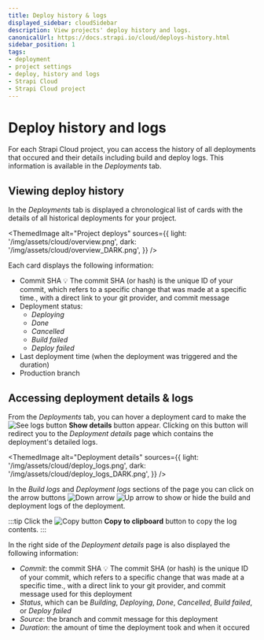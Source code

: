 ```yaml
---
title: Deploy history & logs
displayed_sidebar: cloudSidebar
description: View projects' deploy history and logs.
canonicalUrl: https://docs.strapi.io/cloud/deploys-history.html
sidebar_position: 1
tags:
- deployment
- project settings
- deploy, history and logs
- Strapi Cloud
- Strapi Cloud project
---
```


# Deploy history and logs

For each Strapi Cloud project, you can access the history of all deployments that occured and their details including build and deploy logs. This information is available in the *Deployments* tab.

## Viewing deploy history

In the *Deployments* tab is displayed a chronological list of cards with the details of all historical deployments for your project.

<ThemedImage
  alt="Project deploys"
  sources={{
    light: '/img/assets/cloud/overview.png',
    dark: '/img/assets/cloud/overview_DARK.png',
  }}
/>

Each card displays the following information:
- Commit SHA <Annotation>💡 The commit SHA (or hash) is the unique ID of your commit, which refers to a specific change that was made at a specific time.</Annotation>, with a direct link to your git provider, and commit message
- Deployment status:
    - *Deploying*
    - *Done*
    - *Cancelled*
    - *Build failed*
    - *Deploy failed*
- Last deployment time (when the deployment was triggered and the duration)
- Production branch

## Accessing deployment details & logs

From the *Deployments* tab, you can hover a deployment card to make the ![See logs button](/img/assets/icons/Eye.svg) **Show details** button appear. Clicking on this button will redirect you to the *Deployment details* page which contains the deployment's detailed logs.

<ThemedImage
  alt="Deployment details"
  sources={{
    light: '/img/assets/cloud/deploy_logs.png',
    dark: '/img/assets/cloud/deploy_logs_DARK.png',
  }}
/>

In the *Build logs* and *Deployment logs* sections of the page you can click on the arrow buttons ![Down arrow](/img/assets/icons/ONHOLDCarretDown.svg) ![Up arrow](/img/assets/icons/ONHOLDCarretUp.svg) to show or hide the build and deployment logs of the deployment.

:::tip
Click the ![Copy button](/img/assets/icons/duplicate.svg) **Copy to clipboard** button to copy the log contents.
:::

In the right side of the *Deployment details* page is also displayed the following information:
- *Commit*: the commit SHA <Annotation>💡 The commit SHA (or hash) is the unique ID of your commit, which refers to a specific change that was made at a specific time.</Annotation>, with a direct link to your git provider, and commit message used for this deployment
- *Status*, which can be *Building*, *Deploying*, *Done*, *Cancelled*, *Build failed*, or *Deploy failed*
- *Source*: the branch and commit message for this deployment
- *Duration*: the amount of time the deployment took and when it occured
